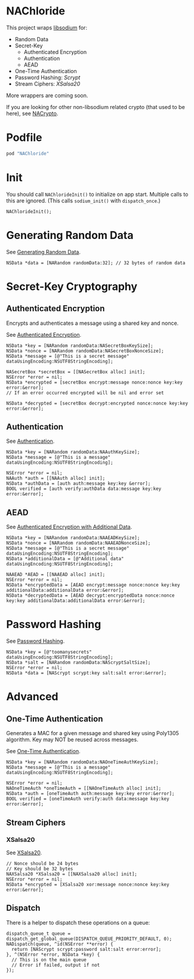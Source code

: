 NAChloride
===========

This project wraps [libsodium](https://github.com/jedisct1/libsodium) for:

* Random Data
* Secret-Key 
  * Authenticated Encryption
  * Authentication
  * AEAD
* One-Time Authentication
* Password Hashing: *Scrypt*
* Stream Ciphers: *XSalsa20*

More wrappers are coming soon.

If you are looking for other non-libsodium related crypto (that used to be here), see [NACrypto](https://github.com/gabriel/NACrypto).

# Podfile

```ruby
pod "NAChloride"
```

# Init

You should call `NAChlorideInit()` to initialize on app start. Multiple calls to this are ignored. (This calls `sodium_init()` with `dispatch_once`.)

```objc
NAChlorideInit();
```

# Generating Random Data

See [Generating Random Data](https://download.libsodium.org/doc/generating_random_data/index.html).

```objc
NSData *data = [NARandom randomData:32]; // 32 bytes of random data
```

# Secret-Key Cryptography

## Authenticated Encryption

Encrypts and authenticates a message using a shared key and nonce.

See [Authenticated Encryption](https://download.libsodium.org/doc/secret-key_cryptography/authenticated_encryption.html).

```objc
NSData *key = [NARandom randomData:NASecretBoxKeySize];
NSData *nonce = [NARandom randomData:NASecretBoxNonceSize];
NSData *message = [@"This is a secret message" dataUsingEncoding:NSUTF8StringEncoding];

NASecretBox *secretBox = [[NASecretBox alloc] init];
NSError *error = nil;
NSData *encrypted = [secretBox encrypt:message nonce:nonce key:key error:&error];
// If an error occurred encrypted will be nil and error set

NSData *decrypted = [secretBox decrypt:encrypted nonce:nonce key:key error:&error];
```

## Authentication

See [Authentication](https://download.libsodium.org/doc/secret-key_cryptography/secret-key_authentication.html).

```objc
NSData *key = [NARandom randomData:NAAuthKeySize];
NSData *message = [@"This is a message" dataUsingEncoding:NSUTF8StringEncoding];

NSError *error = nil;
NAAuth *auth = [[NAAuth alloc] init];
NSData *authData = [auth auth:message key:key &error];
BOOL verified = [auth verify:authData data:message key:key error:&error];
```

## AEAD

See [Authenticated Encryption with Additional Data](https://download.libsodium.org/doc/secret-key_cryptography/aead.html).

```objc
NSData *key = [NARandom randomData:NAAEADKeySize];
NSData *nonce = [NARandom randomData:NAAEADNonceSize];
NSData *message = [@"This is a secret message" dataUsingEncoding:NSUTF8StringEncoding];
NSData *additionalData = [@"Additional data" dataUsingEncoding:NSUTF8StringEncoding];

NAAEAD *AEAD = [[NAAEAD alloc] init];
NSError *error = nil;
NSData *encryptedData = [AEAD encrypt:message nonce:nonce key:key additionalData:additionalData error:&error];
NSData *decryptedData = [AEAD decrypt:encryptedData nonce:nonce key:key additionalData:additionalData error:&error];
```

# Password Hashing

See [Password Hashing](https://download.libsodium.org/doc/password_hashing/index.html).

```objc
NSData *key = [@"toomanysecrets" dataUsingEncoding:NSUTF8StringEncoding];
NSData *salt = [NARandom randomData:NAScryptSaltSize];
NSError *error = nil;
NSData *data = [NAScrypt scrypt:key salt:salt error:&error];
```

# Advanced

## One-Time Authentication

Generates a MAC for a given message and shared key using Poly1305 algorithm.
Key may NOT be reused across messages.

See [One-Time Authentication](https://download.libsodium.org/doc/advanced/poly1305.html).

```objc
NSData *key = [NARandom randomData:NAOneTimeAuthKeySize];
NSData *message = [@"This is a message" dataUsingEncoding:NSUTF8StringEncoding];

NSError *error = nil;
NAOneTimeAuth *oneTimeAuth = [[NAOneTimeAuth alloc] init];
NSData *auth = [oneTimeAuth auth:message key:key error:&error];
BOOL verified = [oneTimeAuth verify:auth data:message key:key error:&error];
```

## Stream Ciphers

### XSalsa20

See [XSalsa20](https://download.libsodium.org/doc/advanced/xsalsa20.html).

```objc
// Nonce should be 24 bytes
// Key should be 32 bytes
NAXSalsa20 *XSalsa20 = [[NAXSalsa20 alloc] init];
NSError *error = nil;
NSData *encrypted = [XSalsa20 xor:message nonce:nonce key:key error:&error];
```

## Dispatch

There is a helper to dispatch these operations on a queue:

```objc
dispatch_queue_t queue = dispatch_get_global_queue(DISPATCH_QUEUE_PRIORITY_DEFAULT, 0);
NADispatch(queue, ^id(NSError **error) {
  return [NAScrypt scrypt:password salt:salt error:error];
}, ^(NSError *error, NSData *key) {
  // This is on the main queue
  // Error if failed, output if not
});
```
